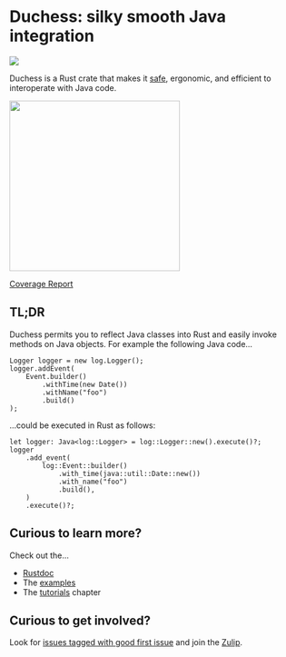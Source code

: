 # Duchess: silky smooth Java integration

[<img src="https://img.shields.io/badge/chat-on%20Zulip-green"></img>][Zulip]

Duchess is a Rust crate that makes it [safe](./safety.md), ergonomic, and efficient to interoperate with Java code.

<img src="duchess.svg" width="300"></img>

<a href="./coverage">Coverage Report</a>


## TL;DR

Duchess permits you to reflect Java classes into Rust and easily invoke methods on Java objects. For example the following Java code...

```rust,ignore
Logger logger = new log.Logger();
logger.addEvent(
    Event.builder()
        .withTime(new Date())
        .withName("foo")
        .build()
);
```

...could be executed in Rust as follows:

```rust,ignore
let logger: Java<log::Logger> = log::Logger::new().execute()?;
logger
    .add_event(
        log::Event::builder()
            .with_time(java::util::Date::new())
            .with_name("foo")
            .build(),
    )
    .execute()?;
```

## Curious to learn more?

Check out the...

* [Rustdoc](./rustdoc/doc/duchess/index.html)
* The [examples](https://github.com/duchess-rs/duchess/tree/main/test-crates/duchess-java-tests/tests/ui/examples)
* The [tutorials](https://duchess-rs.github.io/duchess/tutorials.html) chapter

## Curious to get involved?

Look for [issues tagged with good first issue][] and join the [Zulip][].

[issues tagged with good first issue]: https://github.com/duchess-rs/duchess/issues?q=is%3Aopen+is%3Aissue+label%3A%22good+first+issue%22
[Zulip]: https://duchess.zulipchat.com/
